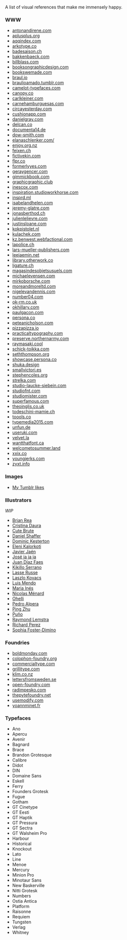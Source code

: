 A list of visual references that make me immensely happy.

### WWW

- [antonandirene.com](http://antonandirene.com)
- [aplusplus.org](http://aplusplus.org)
- [aqqindex.com](http://aqqindex.com)
- [arkotype.co](http://arkotype.co)
- [badesaison.ch](http://www.badesaison.ch)
- [bakkenbaeck.com](https://bakkenbaeck.com)
- [billblass.com](https://billblass.com)
- [booksongraphicdesign.com](https://booksongraphicdesign.com)
- [bookswemade.com](http://www.bookswemade.com)
- [braul.io](http://www.braul.io)
- [braulioamado.tumblr.com](http://braulioamado.tumblr.com)
- [camelot-typefaces.com](https://www.camelot-typefaces.com)
- [canopy.co](https://canopy.co)
- [carlkleiner.com](http://www.carlkleiner.com)
- [carnehamburguesas.com](http://www.carnehamburguesas.com)
- [circayesterday.com](http://circayesterday.com)
- [cushionapp.com](http://cushionapp.com)
- [danielgray.com](http://danielgray.com)
- [delcan.co](http://delcan.co)
- [documenta14.de](http://www.documenta14.de/en)
- [dow-smith.com](http://dow-smith.com)
- [elanaschlenker.com/](http://elanaschlenker.com)
- [enjoy.org.nz](http://paulgacon.com/en)
- [feixen.ch](http://www.feixen.ch)
- [fictivekin.com](http://fictivekin.com)
- [flpr.co](http://flpr.co/)
- [formerlyyes.com](http://www.formerlyyes.com)
- [geraygencer.com](http://www.geraygencer.com)
- [gimmickbook.com](http://gimmickbook.com)
- [graphicgraphic.club](http://graphicgraphic.club)
- [inescox.com](http://inescox.com)
- [inspiration.studioworkhorse.com](http://inspiration.studioworkhorse.com)
- [insprd.ml](http://insprd.ml)
- [isabelandhelen.com](http://isabelandhelen.com)
- [jeremy-glatre.com](http://jeremy-glatre.com)
- [jonasberthod.ch](http://jonasberthod.ch)
- [julienlelievre.com](http://www.julienlelievre.com)
- [justinsloane.com](http://justinsloane.com)
- [kokpistolet.nl](http://kokpistolet.nl)
- [kulachek.com](http://kulachek.com)
- [kz.benwest.webfactional.com](http://kz.benwest.webfactional.com)
- [lapolice.ch](http://www.lapolice.ch/publications)
- [lars-mueller-publishers.com](https://www.lars-mueller-publishers.com)
- [leejaemin.net](http://www.leejaemin.net)
- [library.otherwork.co](http://www.library.otherwork.co)
- [ligature.ch](http://ligature.ch)
- [magasindesobjetsusuels.com](http://www.magasindesobjetsusuels.com)
- [michaelevensen.com](http://www.michaelevensen.com)
- [mirkoborsche.com](http://www.mirkoborsche.com)
- [moreandmoreltd.com](https://moreandmoreltd.com)
- [nigelevandennis.com](http://www.nigelevandennis.com)
- [number04.com](http://number04.com)
- [ok-rm.co.uk](http://justinsloane.com)
- [okhillary.com](http://okhillary.com)
- [paulgacon.com](http://paulgacon.com/en)
- [persona.co](https://persona.co)
- [peteanicholson.com](http://peteanicholson.com)
- [pizzapizza.io](http://pizzapizza.io)
- [practicaltypography.com](http://practicaltypography.com/typography-in-ten-minutes.html)
- [preserve.northernarmy.com](http://preserve.northernarmy.com)
- [raymasaki.cool](http://raymasaki.cool)
- [schick-toikka.com](http://www.schick-toikka.com)
- [seththompson.org](https://seththompson.org)
- [showcase.persona.co](https://showcase.persona.co)
- [shuka.design](https://shuka.design)
- [smallvictori.es](http://www.smallvictori.es)
- [stephencoles.org](http://stephencoles.org)
- [strelka.com](http://strelka.com)
- [studio-laucke-siebein.com](http://studio-laucke-siebein.com)
- [studiofnt.com](http://www.studiofnt.com)
- [studiomister.com](http://www.studiomister.com)
- [superfamous.com](http://superfamous.com)
- [theoinglis.co.uk](http://www.theoinglis.co.uk)
- [todeschini-mamie.ch](http://todeschini-mamie.ch)
- [toools.co](http://www.toools.co)
- [typemedia2015.com](http://www.typemedia2015.com)
- [unfun.de](http://unfun.de)
- [useruki.com](http://useruki.com)
- [velvet.la](http://velvet.la)
- [wantthatfont.ca](http://www.wantthatfont.ca)
- [welcometosummer.land](http://www.welcometosummer.land)
- [xxix.co](http://www.xxix.co)
- [youngjerks.com](http://youngjerks.com)
- [zyxt.info](http://zyxt.info)

### Images

- [My Tumblr likes](https://www.tumblr.com/liked/by/javierarce)

### Illustrators

*WIP*

- [Brian Rea](http://www.brianrea.com)
- [Cristina Daura](https://www.behance.net/cristinadaura)
- [Cute Brute ](https://www.instagram.com/thecutebrute/)
- [Daniel Shaffer](http://www.daniel-shaffer.com)
- [Dominic Kesterton](http://dominickesterton.com)
- [Eleni Kalorkoti](http://www.elenikalorkoti.com)
- [Javier Jaén](http://www.javierjaen.com)
- [José ja ja ja](http://josejajaja.com)
- [Juan Díaz Faes](http://juandiazfaes.com)
- [Kikillo Serrano](https://dribbble.com/Kikillo)
- [Lasse Russe](http://lazpit.com)
- [Laszlo Kovacs](http://www.laszlito.com/)
- [Luis Mendo](http://www.luismendo.com)
- [Maria Inés](http://mariainesgul.com)
- [Nicolas Ménard](http://www.nicolasmenard.com)
- [Ohelli](http://ohelli.tumblr.com)
- [Pedro Alpera](http://blog.pedroalpera.com)
- [Ping Zhu](http://www.pingszoo.com)
- [Puño](http://www.kokekoko.com)
- [Raymond Lemstra](http://www.raymondlemstra.nl)
- [Richard Perez](http://www.skinnyships.com/)
- [Sophia Foster-Dimino](http://www.hellophia.com)

### Foundries

- [boldmonday.com](https://boldmonday.com)
- [colophon-foundry.org](http://www.colophon-foundry.org)
- [commercialtype.com](https://commercialtype.com)
- [grillitype.com](http://grillitype.com)
- [klim.co.nz](https://klim.co.nz)
- [lettersfromsweden.se](http://lettersfromsweden.se)
- [open-foundry.com](http://open-foundry.com)
- [radimpesko.com](http://www.radimpesko.com)
- [thepytefoundry.net](http://thepytefoundry.net)
- [usemodify.com](http://usemodify.com)
- [yoannminet.fr](http://www.yoannminet.fr)

### Typefaces

- Ano
- Apercu
- Avenir
- Bagnard
- Brace
- Brandon Grotesque
- Calibre
- Didot
- DIN
- Domaine Sans
- Eskell
- Ferry
- Founders Grotesk
- Fugue
- Gotham
- GT Cinetype
- GT Eesti
- GT Haptik
- GT Pressura
- GT Sectra
- GT Walsheim Pro
- Harbour
- Historical
- Knockout
- Lato
- Line
- Menoe
- Mercury
- Minion Pro
- Minotaur Sans
- New Baskerville
- Nitti Grotesk
- Numbers
- Ostia Antica
- Platform
- Raisonne
- Requiem
- Tungsten
- Verlag
- Whitney

